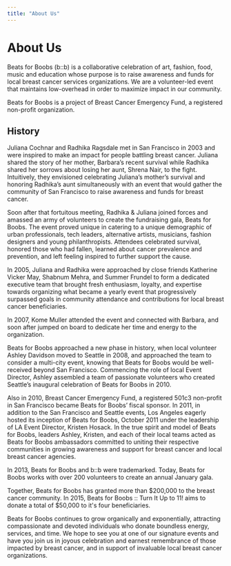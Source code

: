 ```yaml
---
title: "About Us"
---
```

# About Us

Beats for Boobs (b::b) is a collaborative celebration of art, fashion, food, music and education whose purpose is to
raise awareness and funds for local breast cancer services organizations. We are a volunteer-led event that maintains
low-overhead in order to maximize impact in our community.

Beats for Boobs is a project of Breast Cancer Emergency Fund, a registered non-profit organization.

## History

Juliana Cochnar and Radhika Ragsdale met in San Francisco in 2003 and were inspired to make an impact for people
battling breast cancer.  Juliana shared the story of her mother, Barbara’s recent survival while Radhika shared her
sorrows about losing her aunt, Shrena Nair, to the fight. Intuitively, they envisioned celebrating Juliana’s mother’s
survival and honoring Radhika’s aunt simultaneously with an event that would gather the community of San Francisco to
raise awareness and funds for breast cancer.

Soon after that fortuitous meeting, Radhika & Juliana joined forces and amassed an army of volunteers to create the
fundraising gala, Beats for Boobs. The event proved unique in catering to a unique demographic of urban professionals,
tech leaders, alternative artists, musicians, fashion designers and young philanthropists.  Attendees celebrated
survival, honored those who had fallen, learned about cancer prevalence and prevention, and left feeling inspired to
further support the cause.

In 2005, Juliana and Radhika were approached by close friends Katherine Vicker May, Shabnum Mehra, and Summer Frundel to
form a dedicated executive team that brought fresh enthusiasm, loyalty, and expertise towards organizing what became a
yearly event that progressively surpassed goals in community attendance and contributions for local breast cancer
beneficiaries.

In 2007, Kome Muller attended the event and connected with Barbara, and soon after jumped on board to dedicate her time
and energy to the organization.

Beats for Boobs approached a new phase in history, when local volunteer Ashley Davidson moved to Seattle in 2008, and
approached the team to consider a multi-city event, knowing that Beats for Boobs would be well-received beyond San
Francisco. Commencing the role of local Event Director, Ashley assembled a team of passionate volunteers who created
Seattle’s inaugural celebration of Beats for Boobs in 2010.

Also in 2010, Breast Cancer Emergency Fund, a registered 501c3 non-profit in San Francisco became Beats for Boobs’
fiscal sponsor.  In 2011, in addition to the San Francisco and Seattle events, Los Angeles eagerly hosted its inception
of Beats for Boobs, October 2011 under the leadership of LA Event Director, Kristen Hosack.  In the true spirit and
model of Beats for Boobs, leaders Ashley, Kristen, and each of their local teams acted as Beats for Boobs ambassadors
committed to uniting their respective communities in growing awareness and support for breast cancer and local breast
cancer agencies.

In 2013, Beats for Boobs and b::b were trademarked.  Today, Beats for Boobs works with over 200 volunteers to create an
annual January gala.

Together, Beats for Boobs has granted more than $200,000 to the breast cancer community.  In 2015, Beats for Boobs ::
Turn It Up to 11! aims to donate a total of $50,000 to it's four beneficiaries.

Beats for Boobs continues to grow organically and exponentially, attracting compassionate and devoted individuals who
donate boundless energy, services, and time. We hope to see you at one of our signature events and have you join us in
joyous celebration and earnest remembrance of those impacted by breast cancer, and in support of invaluable local
breast cancer organizations.

